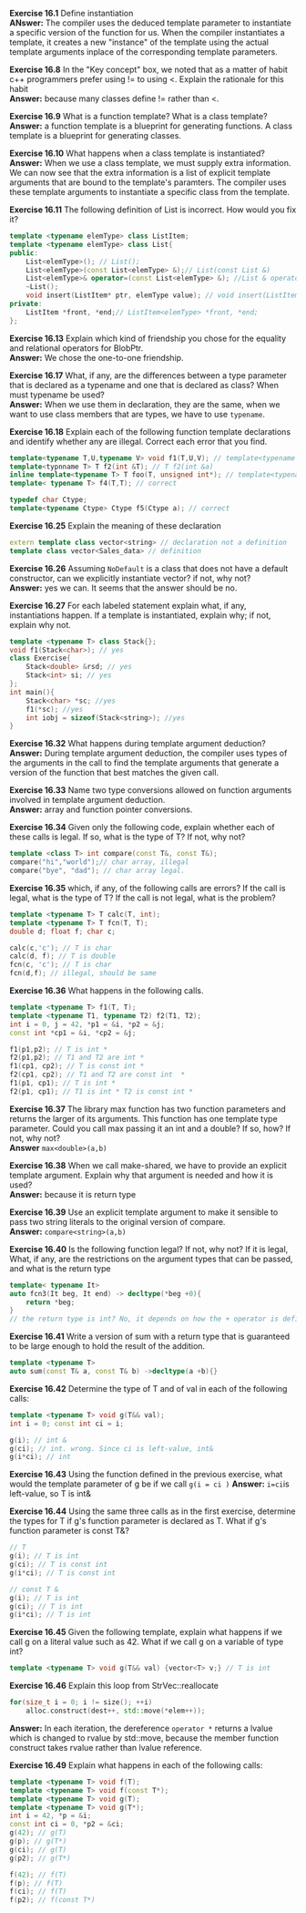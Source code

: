 **Exercise 16.1** Define instantiation<br />
**ANswer:** The compiler uses the deduced template parameter to instantiate a specific version of the function for us. When the compiler instantiates a template, it creates a new "instance" of the template using the actual template arguments inplace of the corresponding template parameters.


**Exercise 16.8** In the "Key concept" box, we noted that as a matter of habit c++ programmers prefer using != to using <. Explain the rationale for this habit<br />
**Answer:** because many classes define != rather than <.


**Exercise 16.9** What is a function template? What is a class template?<br />
**Answer:** a function template is a blueprint for generating functions. A class template is a blueprint for generating classes.


**Exercise 16.10** What happens when a class template is instantiated?<br />
**Answer:** When we use a class template, we must supply extra information. We can now see that the extra information is a list of explicit template arguments that are bound to the template's paramters. The compiler uses these template arguments to instantiate a specific class from the template.


**Exercise 16.11** The following definition of List is incorrect. How would you fix it?
```cpp
template <typename elemType> class ListItem;
template <typename elemType> class List{
public:
	List<elemType>(); // List();
	List<elemType>(const List<elemType> &);// List(const List &)
	List<elemType>& operator=(const List<elemType> &); //List & operator=(const List &);
	~List();
	void insert(ListItem* ptr, elemType value); // void insert(ListItem<elemType> * ptr, elemType value)
private:
	ListItem *front, *end;// ListItem<elemType> *front, *end;
};
```


**Exercise 16.13** Explain which kind of friendship you chose for the equality and relational operators for BlobPtr.<br />
**Answer:** We chose the one-to-one friendship.


**Exercise 16.17** What, if any, are the differences between a type parameter that is declared as a typename and one that is declared as class? When must typename be used?<br />
**Answer:** When we use them in declaration, they are the same, when we want to use class members that are types, we have to use `typename`.


**Exercise 16.18** Explain each of the following function template declarations and identify whether any are illegal. Correct each error that you find.
```cpp
template<typename T,U,typename V> void f1(T,U,V); // template<typename T, typename U, typename V>
template<typnname T> T f2(int &T); // T f2(int &a)
inline template<typename T> T foo(T, unsigned int*); // template<typename T> inline T foo(T, unsigned int *);
template< typename T> f4(T,T); // correct

typedef char Ctype;
template<typename Ctype> Ctype f5(Ctype a); // correct
```


**Exercise 16.25** Explain the meaning of these declaration
```cpp
extern template class vector<string> // declaration not a definition
template class vector<Sales_data> // definition
```


**Exercise 16.26** Assuming `NoDefault` is a class that does not have a default constructor, can we explicitly instantiate vector<NoDefault>? if not, why not?<br />
**Answer:** yes we can. It seems that the answer should be no.


**Exercise 16.27** For each labeled statement explain what, if any, instantiations happen. If a template is instantiated, explain why; if not, explain why not.
```cpp
template <typename T> class Stack{};
void f1(Stack<char>); // yes
class Exercise{
	Stack<double> &rsd; // yes
	Stack<int> si; // yes
};
int main(){
	Stack<char> *sc; //yes
	f1(*sc); //yes
	int iobj = sizeof(Stack<string>); //yes
}
```

**Exercise 16.32** What happens during template argument deduction?<br />
**Answer:** During template argument deduction, the compiler uses types of the arguments in the call to find the template arguments that generate a version of the function that best matches the given call.


**Exercise 16.33** Name two type conversions allowed on function arguments involved in template argument deduction.<br />
**Answer:** array and function pointer conversions.


**Exercise 16.34** Given only the following code, explain whether each of these calls is legal. If so, what is the type of T? If not, why not?
```cpp
template <class T> int compare(const T&, const T&);
compare("hi","world");// char array, illegal 
compare("bye", "dad"); // char array legal.
```


**Exercise 16.35** which, if any, of the following calls are errors? If the call is legal, what is the type of T? If the call is not legal, what is the problem?
```cpp
template <typename T> T calc(T, int);
template <typename T> T fcn(T, T);
double d; float f; char c;

calc(c,'c'); // T is char
calc(d, f); // T is double
fcn(c, 'c'); // T is char
fcn(d,f); // illegal, should be same
```


**Exercise 16.36** What happens in the following calls.
```cpp
template <typename T> f1(T, T);
template <typename T1, typename T2) f2(T1, T2);
int i = 0, j = 42, *p1 = &i, *p2 = &j;
const int *cp1 = &i, *cp2 = &j;

f1(p1,p2); // T is int *
f2(p1,p2); // T1 and T2 are int *
f1(cp1, cp2); // T is const int *
f2(cp1, cp2); // T1 and T2 are const int  *
f1(p1, cp1); // T is int *
f2(p1, cp1); // T1 is int * T2 is const int *
```


**Exercise 16.37** The library max function has two function parameters and returns the larger of its arguments. This function has one template type parameter. Could you call max passing it an int and a double? If so, how? If not, why not?<br />
**Answer** `max<double>(a,b)`


**Exercise 16.38** When we call make-shared, we have to provide an explicit template argument. Explain why that argument is needed and how it is used?<br />
**Answer:** because it is return type


**Exercise 16.39** Use an explicit template argument to make it sensible to pass two string literals to the original version of compare.<br />
**Answer:** `compare<string>(a,b)`


**Exercise 16.40** Is the following function legal? If not, why not? If it is legal, What, if any, are the restrictions on the argument types that can be passed, and what is the return type
```cpp
template< typename It>
auto fcn3(It beg, It end) -> decltype(*beg +0){
	return *beg;
}
// the return type is int? No, it depends on how the + operator is defined.
```


**Exercise 16.41** Write a version of sum with a return type that is guaranteed to be large enough to hold the result of the addition.
```cpp
template <typename T>
auto sum(const T& a, const T& b) ->decltype(a +b){}
```


**Exercise 16.42** Determine the type of T and of val in each of the following calls:
```cpp
template <typename T> void g(T&& val);
int i = 0; const int ci = i;

g(i); // int &
g(ci); // int. wrong. Since ci is left-value, int&
g(i*ci); // int
```


**Exercise 16.43** Using the function defined in the previous exercise, what would the template parameter of g be if we call `g(i = ci )`
**Answer:** `i=ci`is left-value, so T is int&


**Exercise 16.44** Using the same three calls as in the first exercise, determine the types for T if g's function parameter is declared as T. What if g's function parameter is const T&?
```cpp
// T
g(i); // T is int
g(ci); // T is const int
g(i*ci); // T is const int

// const T &
g(i); // T is int
g(ci); // T is int
g(i*ci); // T is int
```


**Exercise 16.45** Given the following template, explain what happens if we call g on a literal value such as 42. What if we call g on a variable of type int?
```cpp
template <typename T> void g(T&& val) {vector<T> v;} // T is int
```


**Exercise 16.46** Explain this loop from StrVec::reallocate
```cpp
for(size_t i = 0; i != size(); ++i)
	alloc.construct(dest++, std::move(*elem++));
```
**Answer:** In each iteration, the dereference `operator *` returns a lvalue which is changed to rvalue by std::move, because the member function construct takes rvalue rather than lvalue reference.


**Exercise 16.49** Explain what happens in each of the following calls:
```cpp
template <typename T> void f(T);
template <typename T> void f(const T*);
template <typename T> void g(T);
template <typename T> void g(T*);
int i = 42, *p = &i;
const int ci = 0, *p2 = &ci;
g(42); // g(T)
g(p); // g(T*)
g(ci); // g(T)
g(p2); // g(T*)

f(42); // f(T)
f(p); // f(T)
f(ci); // f(T)
f(p2); // f(const T*)
```



